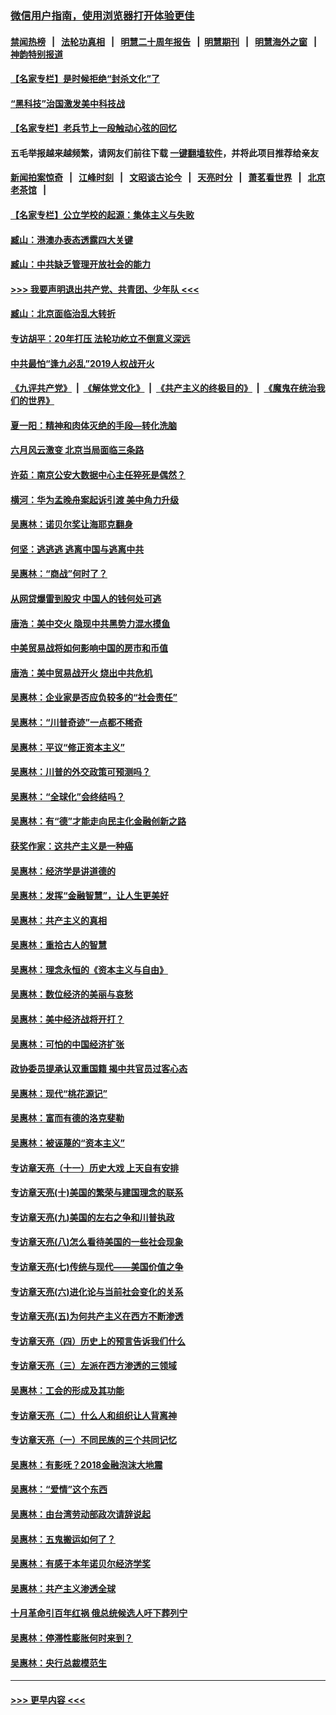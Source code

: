 ### [微信用户指南，使用浏览器打开体验更佳](https://github.com/gfw-breaker/banned-news1/blob/master/indexes/wechat-guide.md?t=0)
#### [禁闻热榜](热点新闻.md?t=0)  &nbsp;&nbsp;|&nbsp;&nbsp; [法轮功真相](https://github.com/gfw-breaker/truth/blob/master/README.md?t=0) &nbsp;&nbsp;|&nbsp;&nbsp; [明慧二十周年报告](https://github.com/gfw-breaker/mh-reports/blob/master/README.md?t=0) &nbsp;&nbsp;|&nbsp;&nbsp;[明慧期刊](https://github.com/gfw-breaker/mh-qikan) &nbsp;&nbsp;|&nbsp;&nbsp; [明慧海外之窗](https://github.com/gfw-breaker/mh-news/blob/master/README.md?t=0) &nbsp;&nbsp;|&nbsp;&nbsp; [神韵特别报道](https://github.com/gfw-breaker/mh-news/blob/master/shenyun.md?t=0)
#### [【名家专栏】是时候拒绝“封杀文化”了](../pages/nsc423/n11814093.md?t=02150311) 
#### [“黑科技”治国激发美中科技战](../pages/nsc423/n11638056.md?t=02150311) 
#### [【名家专栏】老兵节上一段触动心弦的回忆](../pages/nsc423/n11646016.md?t=02150311) 
#### 五毛举报越来越频繁，请网友们前往下载 [一键翻墙软件](https://github.com/gfw-breaker/ssr-accounts)，并将此项目推荐给亲友
#### [新闻拍案惊奇](https://github.com/gfw-breaker/banned-news1/blob/master/pages/link4.md) &nbsp;&nbsp;|&nbsp;&nbsp; [江峰时刻](https://github.com/gfw-breaker/banned-news1/blob/master/pages/link4.md) &nbsp;&nbsp;|&nbsp;&nbsp; [文昭谈古论今](https://github.com/gfw-breaker/banned-news1/blob/master/pages/link4.md) &nbsp;&nbsp;|&nbsp;&nbsp; [天亮时分](https://github.com/gfw-breaker/banned-news1/blob/master/pages/link4.md) &nbsp;&nbsp;|&nbsp;&nbsp; [萧茗看世界](https://github.com/gfw-breaker/banned-news1/blob/master/pages/link4.md) &nbsp;&nbsp;|&nbsp;&nbsp; [北京老茶馆](https://github.com/gfw-breaker/banned-news1/blob/master/pages/link4.md) &nbsp;&nbsp;|&nbsp;&nbsp; 
#### [【名家专栏】公立学校的起源：集体主义与失败](../pages/nsc423/n11601833.md?t=02150311) 
#### [臧山：港澳办表态透露四大关键](../pages/nsc423/n11421628.md?t=02150311) 
#### [臧山：中共缺乏管理开放社会的能力](../pages/nsc423/n11407457.md?t=02150311) 
#### [>>> 我要声明退出共产党、共青团、少年队 <<<](https://github.com/begood0513/goodnews/blob/master/quit/letter.md) 
#### [臧山：北京面临治乱大转折](../pages/nsc423/n11406895.md?t=02150311) 
#### [专访胡平：20年打压 法轮功屹立不倒意义深远](../pages/nsc423/n11398800.md?t=02150311) 
#### [中共最怕“逢九必乱”2019人权战开火](../pages/nsc423/n11385248.md?t=02150311) 
#### [《九评共产党》](https://github.com/begood0513/9ping.md/blob/master/README.md) &nbsp;|&nbsp; [《解体党文化》](../../../../jtdwh.md/blob/master/README.md)  &nbsp;|&nbsp; [《共产主义的终极目的》](../../../../gczydzjmd.md/blob/master/README.md) &nbsp;|&nbsp; [《魔鬼在统治我们的世界》](../../../../mgztzwmdsj.md/blob/master/README.md) 
#### [夏一阳：精神和肉体灭绝的手段—转化洗脑](../pages/nsc423/n11368250.md?t=02150311) 
#### [六月风云激变 北京当局面临三条路](../pages/nsc423/n11313668.md?t=02150311) 
#### [许茹：南京公安大数据中心主任猝死是偶然？](../pages/nsc423/n11064744.md?t=02150311) 
#### [横河：华为孟晚舟案起诉引渡 美中角力升级](../pages/nsc423/n11027230.md?t=02150311) 
#### [吴惠林：诺贝尔奖让海耶克翻身](../pages/nsc423/n10890049.md?t=02150311) 
#### [何坚：逃逃逃 逃离中国与逃离中共](../pages/nsc423/n10592891.md?t=02150311) 
#### [吴惠林：“商战”何时了？](../pages/nsc423/n10573558.md?t=02150311) 
#### [从网贷爆雷到股灾 中国人的钱何处可逃](../pages/nsc423/n10572800.md?t=02150311) 
#### [唐浩：美中交火 隐现中共黑势力混水摸鱼](../pages/nsc423/n10544040.md?t=02150311) 
#### [中美贸易战将如何影响中国的房市和币值](../pages/nsc423/n10543697.md?t=02150311) 
#### [唐浩：美中贸易战开火 烧出中共危机](../pages/nsc423/n10540126.md?t=02150311) 
#### [吴惠林：企业家是否应负较多的“社会责任”](../pages/nsc423/n10535022.md?t=02150311) 
#### [吴惠林：“川普奇迹”一点都不稀奇](../pages/nsc423/n10512808.md?t=02150311) 
#### [吴惠林：平议“修正资本主义”](../pages/nsc423/n10495724.md?t=02150311) 
#### [吴惠林：川普的外交政策可预测吗？](../pages/nsc423/n10462387.md?t=02150311) 
#### [吴惠林：“全球化”会终结吗？](../pages/nsc423/n10452838.md?t=02150311) 
#### [吴惠林：有“德”才能走向民主化金融创新之路](../pages/nsc423/n10432292.md?t=02150311) 
#### [获奖作家：这共产主义是一种癌](../pages/nsc423/n10431541.md?t=02150311) 
#### [吴惠林：经济学是讲道德的](../pages/nsc423/n10398014.md?t=02150311) 
#### [吴惠林：发挥“金融智慧”，让人生更美好](../pages/nsc423/n10375019.md?t=02150311) 
#### [吴惠林：共产主义的真相](../pages/nsc423/n10351394.md?t=02150311) 
#### [吴惠林：重拾古人的智慧](../pages/nsc423/n10337691.md?t=02150311) 
#### [吴惠林：理念永恒的《资本主义与自由》](../pages/nsc423/n10316274.md?t=02150311) 
#### [吴惠林：数位经济的美丽与哀愁](../pages/nsc423/n10292946.md?t=02150311) 
#### [吴惠林：美中经济战将开打？](../pages/nsc423/n10258825.md?t=02150311) 
#### [吴惠林：可怕的中国经济扩张](../pages/nsc423/n10219147.md?t=02150311) 
#### [政协委员提承认双重国籍 揭中共官员过客心态](../pages/nsc423/n10208809.md?t=02150311) 
#### [吴惠林：现代“桃花源记”](../pages/nsc423/n10185234.md?t=02150311) 
#### [吴惠林：富而有德的洛克斐勒](../pages/nsc423/n10142264.md?t=02150311) 
#### [吴惠林：被诬蔑的“资本主义”](../pages/nsc423/n10124816.md?t=02150311) 
#### [专访章天亮（十一）历史大戏 上天自有安排](../pages/nsc423/n10094905.md?t=02150311) 
#### [专访章天亮(十)美国的繁荣与建国理念的联系](../pages/nsc423/n10094899.md?t=02150311) 
#### [专访章天亮(九)美国的左右之争和川普执政](../pages/nsc423/n10094889.md?t=02150311) 
#### [专访章天亮(八)怎么看待美国的一些社会现象](../pages/nsc423/n10094857.md?t=02150311) 
#### [专访章天亮(七)传统与现代——美国价值之争](../pages/nsc423/n10093140.md?t=02150311) 
#### [专访章天亮(六)进化论与当前社会变化的关系](../pages/nsc423/n10092036.md?t=02150311) 
#### [专访章天亮(五)为何共产主义在西方不断渗透](../pages/nsc423/n10083620.md?t=02150311) 
#### [专访章天亮（四）历史上的预言告诉我们什么](../pages/nsc423/n10083606.md?t=02150311) 
#### [专访章天亮（三）左派在西方渗透的三领域](../pages/nsc423/n10081115.md?t=02150311) 
#### [吴惠林：工会的形成及其功能](../pages/nsc423/n10080633.md?t=02150311) 
#### [专访章天亮（二）什么人和组织让人背离神](../pages/nsc423/n10076637.md?t=02150311) 
#### [专访章天亮（一）不同民族的三个共同记忆](../pages/nsc423/n10074188.md?t=02150311) 
#### [吴惠林：有影呒？2018金融泡沫大地震](../pages/nsc423/n10040534.md?t=02150311) 
#### [吴惠林：“爱情”这个东西](../pages/nsc423/n10019423.md?t=02150311) 
#### [吴惠林：由台湾劳动部政次请辞说起](../pages/nsc423/n9979679.md?t=02150311) 
#### [吴惠林：五鬼搬运如何了？](../pages/nsc423/n9925338.md?t=02150311) 
#### [吴惠林：有感于本年诺贝尔经济学奖](../pages/nsc423/n9871883.md?t=02150311) 
#### [吴惠林：共产主义渗透全球](../pages/nsc423/n9812748.md?t=02150311) 
#### [十月革命引百年红祸 俄总统候选人吁下葬列宁](../pages/nsc423/n9810182.md?t=02150311) 
#### [吴惠林：停滞性膨胀何时来到？](../pages/nsc423/n9764136.md?t=02150311) 
#### [吴惠林：央行总裁模范生](../pages/nsc423/n9728134.md?t=02150311) 

----
#### [ >>> 更早内容 <<< ](../indexes/nsc423-earlier.md)
